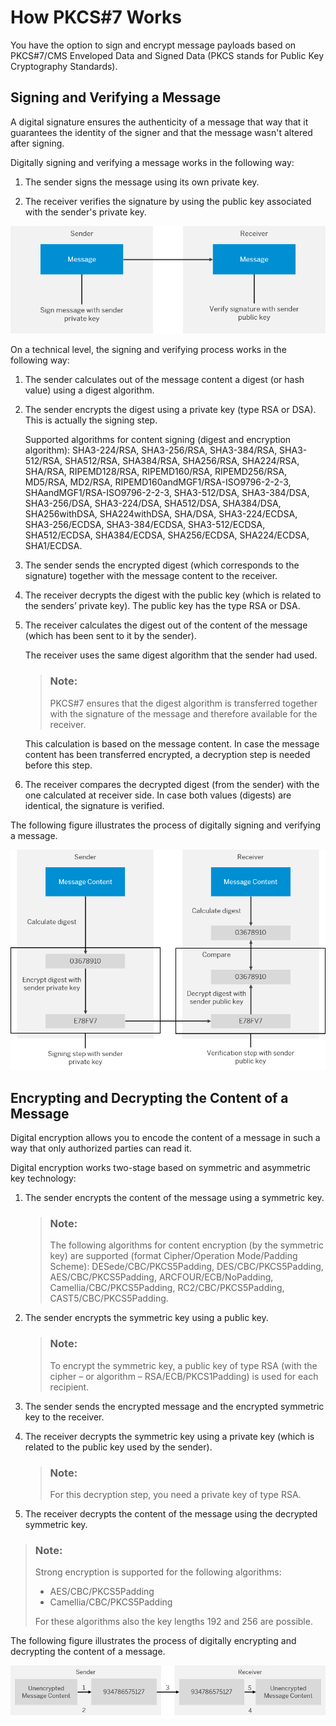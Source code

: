 <!-- loio21325d5c79ca432792ef35a1dc85f3b3 -->

# How PKCS\#7 Works

You have the option to sign and encrypt message payloads based on PKCS\#7/CMS Enveloped Data and Signed Data \(PKCS stands for Public Key Cryptography Standards\).



<a name="loio21325d5c79ca432792ef35a1dc85f3b3__section_N10014_N10011_N10001"/>

## Signing and Verifying a Message

A digital signature ensures the authenticity of a message that way that it guarantees the identity of the signer and that the message wasn't altered after signing.

Digitally signing and verifying a message works in the following way:

1.  The sender signs the message using its own private key.

2.  The receiver verifies the signature by using the public key associated with the sender's private key.


![](images/Signing_Message_PKCS7_Overview_b7e5b6f.png)

On a technical level, the signing and verifying process works in the following way:

1.  The sender calculates out of the message content a digest \(or hash value\) using a digest algorithm.
2.  The sender encrypts the digest using a private key \(type RSA or DSA\). This is actually the signing step.

    Supported algorithms for content signing \(digest and encryption algorithm\): SHA3-224/RSA, SHA3-256/RSA, SHA3-384/RSA, SHA3-512/RSA, SHA512/RSA, SHA384/RSA, SHA256/RSA, SHA224/RSA, SHA/RSA, RIPEMD128/RSA, RIPEMD160/RSA, RIPEMD256/RSA, MD5/RSA, MD2/RSA, RIPEMD160andMGF1/RSA-ISO9796-2-2-3, SHAandMGF1/RSA-ISO9796-2-2-3, SHA3-512/DSA, SHA3-384/DSA, SHA3-256/DSA, SHA3-224/DSA, SHA512/DSA, SHA384/DSA, SHA256withDSA, SHA224withDSA, SHA/DSA, SHA3-224/ECDSA, SHA3-256/ECDSA, SHA3-384/ECDSA, SHA3-512/ECDSA, SHA512/ECDSA, SHA384/ECDSA, SHA256/ECDSA, SHA224/ECDSA, SHA1/ECDSA.

3.  The sender sends the encrypted digest \(which corresponds to the signature\) together with the message content to the receiver.
4.  The receiver decrypts the digest with the public key \(which is related to the senders’ private key\). The public key has the type RSA or DSA.
5.  The receiver calculates the digest out of the content of the message \(which has been sent to it by the sender\).

    The receiver uses the same digest algorithm that the sender had used.

    > ### Note:  
    > PKCS\#7 ensures that the digest algorithm is transferred together with the signature of the message and therefore available for the receiver.

    This calculation is based on the message content. In case the message content has been transferred encrypted, a decryption step is needed before this step.

6.  The receiver compares the decrypted digest \(from the sender\) with the one calculated at receiver side. In case both values \(digests\) are identical, the signature is verified.

The following figure illustrates the process of digitally signing and verifying a message.

![Digitally Signing a Message](images/Digitally_Signing_a_Message_e3c7261.png)



<a name="loio21325d5c79ca432792ef35a1dc85f3b3__section_N10073_N10011_N10001"/>

## Encrypting and Decrypting the Content of a Message

Digital encryption allows you to encode the content of a message in such a way that only authorized parties can read it.

Digital encryption works two-stage based on symmetric and asymmetric key technology:

1.  The sender encrypts the content of the message using a symmetric key.

    > ### Note:  
    > The following algorithms for content encryption \(by the symmetric key\) are supported \(format Cipher/Operation Mode/Padding Scheme\): DESede/CBC/PKCS5Padding, DES/CBC/PKCS5Padding, AES/CBC/PKCS5Padding, ARCFOUR/ECB/NoPadding, Camellia/CBC/PKCS5Padding, RC2/CBC/PKCS5Padding, CAST5/CBC/PKCS5Padding.

2.  The sender encrypts the symmetric key using a public key.

    > ### Note:  
    > To encrypt the symmetric key, a public key of type RSA \(with the cipher – or algorithm – RSA/ECB/PKCS1Padding\) is used for each recipient.

3.  The sender sends the encrypted message and the encrypted symmetric key to the receiver.
4.  The receiver decrypts the symmetric key using a private key \(which is related to the public key used by the sender\).

    > ### Note:  
    > For this decryption step, you need a private key of type RSA.

5.  The receiver decrypts the content of the message using the decrypted symmetric key.

> ### Note:  
> Strong encryption is supported for the following algorithms:
> 
> -   AES/CBC/PKCS5Padding
> -   Camellia/CBC/PKCS5Padding
> 
> For these algorithms also the key lengths 192 and 256 are possible.

The following figure illustrates the process of digitally encrypting and decrypting the content of a message.

![Digitally Encrypting Message Content](images/Digitally_Encrypting_Message_Content_b535cfe.png)

